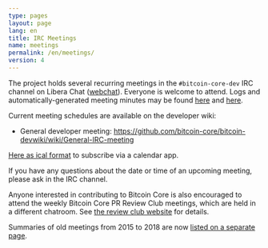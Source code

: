 ```yaml
---
type: pages
layout: page
lang: en
title: IRC Meetings
name: meetings
permalink: /en/meetings/
version: 4
---
```

The project holds several recurring meetings in the `#bitcoin-core-dev` IRC
channel on Libera Chat ([webchat][bitcoin-core-dev-IRC-webchat]).  Everyone is welcome to attend.  Logs and
automatically-generated meeting minutes may be found [here][erisian] and [here][schnelli].

Current meeting schedules are available on the developer wiki:

- General developer meeting: https://github.com/bitcoin-core/bitcoin-devwiki/wiki/General-IRC-meeting

[Here as ical format][meeting calendar ical] to subscribe via a calendar app.

If you have any questions about the date or time of an upcoming meeting,
please ask in the IRC channel.

Anyone interested in contributing to Bitcoin Core is also
encouraged to attend the weekly Bitcoin Core PR Review Club meetings,
which are held in a different chatroom.  See [the review club
website][review club] for details.

Summaries of old meetings from 2015 to 2018 are now [listed on a
separate page][summaries].

[bitcoin-core-dev-IRC-webchat]: https://web.libera.chat/#bitcoin-core-dev
[erisian]: https://www.erisian.com.au/bitcoin-core-dev/
[schnelli]: https://bitcoin.jonasschnelli.ch/ircmeetings/logs/bitcoin-core-dev/
[meeting calendar ical]: /assets/ics/irc-meeting.ics
[review club]: https://bitcoincore.reviews/
[summaries]: /en/meeting-summaries/
